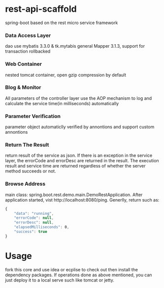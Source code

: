 # rest-api-scaffold
spring-boot based on the rest micro service framework

### Data Access Layer

dao use mybatis 3.3.0 & tk.mytabis general Mapper 3.1.3, support for transaction rollbacked

### Web Container

nested tomcat container, open gzip compression by default

### Blog & Monitor

All parameters of the controller layer use the AOP mechanism to log and calculate the service 
time(in milliseconds) automatically

### Parameter Verification

parameter object automaticlly verified by annontions and support custom annontions

### Return The Result

return result of the service as json. If there is an exception in the service layer, 
the errorCode and errorDesc are returned in the result. The execution result and 
service time are returned regardless of whether the server method succeeds or not.

### Browse Address

main class: spring.boot.rest.demo.main.DemoRestApplication. After application started, 
vist http://localhost:8080/ping. 
Generlly, return such as:
```javascript
{
    "data": "running",
    "errorCode": null,
    "errorDesc": null,
    "elapsedMilliseconds": ​0,
    "success": true
}
```

# Usage
fork this core and use idea or ecplise to check out then install the dependency packages.
If operations done as above mentioned, you can just deploy it to a local serve such like tomcat or 
jetty.
